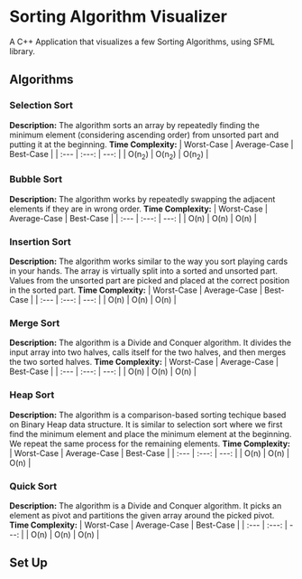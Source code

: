 # Sorting Algorithm Visualizer
A C++ Application that visualizes a few Sorting Algorithms, using 
SFML library.

## Algorithms
### Selection Sort
**Description:** The algorithm sorts an array by repeatedly finding the minimum element (considering ascending order) from unsorted part and putting it at the beginning.
**Time Complexity:**
| Worst-Case | Average-Case | Best-Case |
| :---       |     :---:    |      ---: |
|   O(n<sub>2</sub>)   |      O(n<sub>2</sub>)  |   O(n<sub>2</sub>)    |
### Bubble Sort
**Description:** The algorithm works by repeatedly swapping the adjacent elements if they are in wrong order.
**Time Complexity:**
| Worst-Case | Average-Case | Best-Case |
| :---       |     :---:    |      ---: |
|    O(n)    |     O(n)     |    O(n)   |
### Insertion Sort
**Description:** The algorithm works similar to the way you sort playing cards in your hands. The array is virtually split into a sorted and unsorted part. Values from the unsorted part are picked and placed at the correct position in the sorted part.
**Time Complexity:**
| Worst-Case | Average-Case | Best-Case |
| :---       |     :---:    |      ---: |
|    O(n)    |     O(n)     |    O(n)   |
### Merge Sort
**Description:** The algorithm is a Divide and Conquer algorithm. It divides the input array into two halves, calls itself for the two halves, and then merges the two sorted halves.
**Time Complexity:**
| Worst-Case | Average-Case | Best-Case |
| :---       |     :---:    |      ---: |
|    O(n)    |     O(n)     |    O(n)   |
### Heap Sort
**Description:** The algorithm is a comparison-based sorting techique based on Binary Heap data structure. It is similar to selection sort where we first find the minimum element and place the minimum element at the beginning. We repeat the same process for the remaining elements.
**Time Complexity:**
| Worst-Case | Average-Case | Best-Case |
| :---       |     :---:    |      ---: |
|    O(n)    |     O(n)     |    O(n)   |
### Quick Sort
**Description:** The algorithm is a Divide and Conquer algorithm. It picks an element as pivot and partitions the given array around the picked pivot.
**Time Complexity:**
| Worst-Case | Average-Case | Best-Case |
| :---       |     :---:    |      ---: |
|    O(n)    |     O(n)     |    O(n)   |

## Set Up